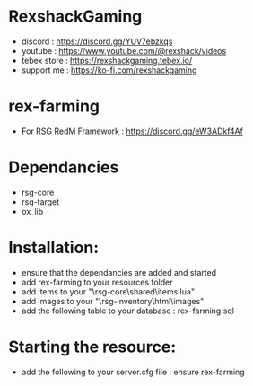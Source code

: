 # RexshackGaming
- discord : https://discord.gg/YUV7ebzkqs
- youtube : https://www.youtube.com/@rexshack/videos
- tebex store : https://rexshackgaming.tebex.io/
- support me : https://ko-fi.com/rexshackgaming

# rex-farming
- For RSG RedM Framework : https://discord.gg/eW3ADkf4Af

# Dependancies
- rsg-core
- rsg-target
- ox_lib

# Installation:
- ensure that the dependancies are added and started
- add rex-farming to your resources folder
- add items to your "\rsg-core\shared\items.lua"
- add images to your "\rsg-inventory\html\images"
- add the following table to your database : rex-farming.sql

# Starting the resource:
- add the following to your server.cfg file : ensure rex-farming
